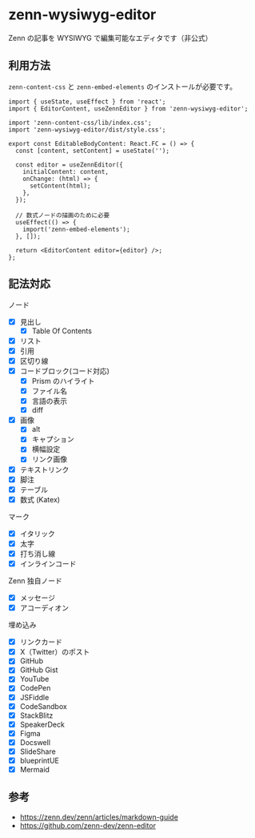 # zenn-wysiwyg-editor

Zenn の記事を WYSIWYG で編集可能なエディタです（非公式）

## 利用方法

`zenn-content-css` と `zenn-embed-elements` のインストールが必要です。

```tsx
import { useState, useEffect } from 'react';
import { EditorContent, useZennEditor } from 'zenn-wysiwyg-editor';

import 'zenn-content-css/lib/index.css';
import 'zenn-wysiwyg-editor/dist/style.css';

export const EditableBodyContent: React.FC = () => {
  const [content, setContent] = useState('');

  const editor = useZennEditor({
    initialContent: content,
    onChange: (html) => {
      setContent(html);
    },
  });

  // 数式ノードの描画のために必要
  useEffect(() => {
    import('zenn-embed-elements');
  }, []);

  return <EditorContent editor={editor} />;
};
```

## 記法対応

ノード

- [x] 見出し
  - [x] Table Of Contents
- [x] リスト
- [x] 引用
- [x] 区切り線
- [x] コードブロック(コード対応)
  - [x] Prism のハイライト
  - [x] ファイル名
  - [x] 言語の表示
  - [x] diff
- [x] 画像
  - [x] alt
  - [x] キャプション
  - [x] 横幅設定
  - [x] リンク画像
- [x] テキストリンク
- [x] 脚注
- [x] テーブル
- [x] 数式 (Katex)

マーク

- [x] イタリック
- [x] 太字
- [x] 打ち消し線
- [x] インラインコード

Zenn 独自ノード

- [x] メッセージ
- [x] アコーディオン

埋め込み

- [x] リンクカード
- [x] X（Twitter）のポスト
- [x] GitHub
- [x] GitHub Gist
- [x] YouTube
- [x] CodePen
- [x] JSFiddle
- [x] CodeSandbox
- [x] StackBlitz
- [x] SpeakerDeck
- [x] Figma
- [x] Docswell
- [x] SlideShare
- [x] blueprintUE
- [x] Mermaid

## 参考

- https://zenn.dev/zenn/articles/markdown-guide
- https://github.com/zenn-dev/zenn-editor
